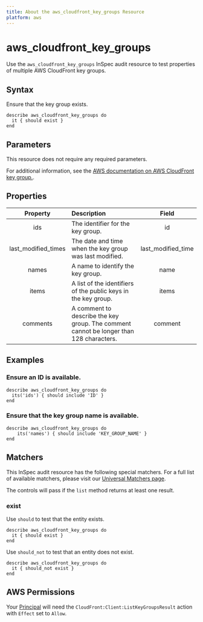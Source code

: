 ```yaml
---
title: About the aws_cloudfront_key_groups Resource
platform: aws
---
```


# aws_cloudfront_key_groups

Use the `aws_cloudfront_key_groups` InSpec audit resource to test properties of multiple AWS CloudFront key groups.

## Syntax

Ensure that the key group exists.

    describe aws_cloudfront_key_groups do
      it { should exist }
    end

## Parameters

This resource does not require any required parameters.

For additional information, see the [AWS documentation on AWS CloudFront key group.](https://docs.aws.amazon.com/AWSCloudFormation/latest/UserGuide/aws-resource-cloudfront-keygroup.html).

## Properties

| Property  | Description | Field |
| :---: | :--- | :---: |
| ids | The identifier for the key group. | id |
| last_modified_times | The date and time when the key group was last modified. | last_modified_time |
| names | A name to identify the key group. | name |
| items | A list of the identifiers of the public keys in the key group. | items |
| comments | A comment to describe the key group. The comment cannot be longer than 128 characters. | comment |

## Examples

### Ensure an ID is available.

    describe aws_cloudfront_key_groups do
      its('ids') { should include 'ID' }
    end

### Ensure that the key group name is available.

    describe aws_cloudfront_key_groups do
        its('names') { should include 'KEY_GROUP_NAME' }
    end

## Matchers

This InSpec audit resource has the following special matchers. For a full list of available matchers, please visit our [Universal Matchers page](https://www.inspec.io/docs/reference/matchers/).

The controls will pass if the `list` method returns at least one result.

### exist

Use `should` to test that the entity exists.

    describe aws_cloudfront_key_groups do
      it { should exist }
    end

Use `should_not` to test that an entity does not exist.

    describe aws_cloudfront_key_groups do
      it { should_not exist }
    end

## AWS Permissions

Your [Principal](https://docs.aws.amazon.com/IAM/latest/UserGuide/intro-structure.html#intro-structure-principal) will need the `CloudFront:Client:ListKeyGroupsResult` action with `Effect` set to `Allow`.
